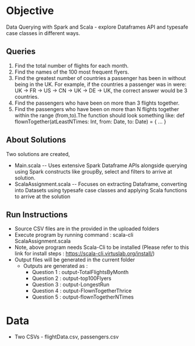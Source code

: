 # Objective
Data Querying with Spark and Scala - explore Dataframes API and typesafe case classes in different ways.

## Queries 
1. Find the total number of flights for each month.
2. Find the names of the 100 most frequent flyers.
3. Find the greatest number of countries a passenger has been in without being in the UK. For example, if the countries a passenger was in were: UK -> FR -> US -> CN -> UK -> DE -> UK, the correct answer would be 3 countries.
4. Find the passengers who have been on more than 3 flights together.
5. Find the passengers who have been on more than N flights together within the range (from,to).The function should look something like:
def flownTogether(atLeastNTimes: Int, from: Date, to: Date) = {
  ...
}


## About Solutions 
Two solutions are created, 
 - Main.scala -- Uses extensive Spark Dataframe APIs alongside querying using Spark constructs like groupBy, select and filters to arrive at solution.
 - ScalaAssignment.scala -- Focuses on extracting Dataframe, converting into Datasets using typesafe case classes and applying Scala functions to arrive at the solution

## Run Instructions
- Source CSV files are in the provided in the uploaded folders
- Execute program by running command : scala-cli ScalaAssignment.scala
- Note, above program needs Scala-Cli to be installed (Please refer to this link for install steps : https://scala-cli.virtuslab.org/install/) 
- Output files will be generated in the current folder
  - Outputs are generated as :
    - Question 1 : output-TotalFlightsByMonth
    - Question 2 : output-top100Flyers
    - Question 3 : output-LongestRun
    - Question 4 : output-FlownTogetherThrice
    - Question 5 : output-flownTogetherNTimes

# Data 
- Two CSVs - flightData.csv, passengers.csv
 
